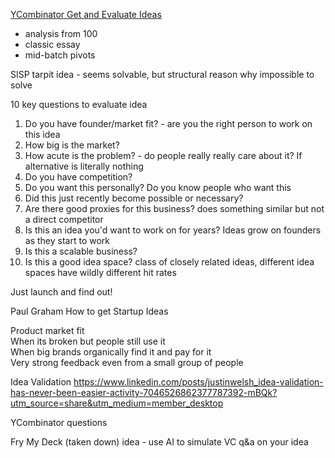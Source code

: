 [YCombinator Get and Evaluate Ideas](https://www.youtube.com/watch?v=Th8JoIan4dg)
* analysis from 100
* classic essay
* mid-batch pivots

SISP
tarpit idea - seems solvable, but structural reason why impossible to solve

10 key questions to evaluate idea
1. Do you have founder/market fit? - are you the right person to work on this idea
2. How big is the market?
3. How acute is the problem? - do people really really care about it? If alternative is literally nothing
4. Do you have competition?
5. Do you want this personally? Do you know people who want this
6. Did this just recently become possible or necessary?
7. Are there good proxies for this business? does something similar but not a direct competitor
8. Is this an idea you'd want to work on for years? Ideas grow on founders as they start to work
9. Is this a scalable business?
10. Is this a good idea space? class of closely related ideas, different idea spaces have wildly different hit rates

Just launch and find out!

Paul Graham How to get Startup Ideas

Product market fit  
When its broken but people still use it  
When big brands organically find it and pay for it  
Very strong feedback even from a small group of people

Idea Validation
https://www.linkedin.com/posts/justinwelsh_idea-validation-has-never-been-easier-activity-7046526862377787392-mBQk?utm_source=share&utm_medium=member_desktop

YCombinator questions

Fry My Deck (taken down) idea - use AI to simulate VC q&a on your idea